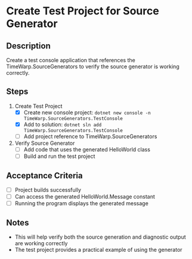# Create Test Project for Source Generator

## Description
Create a test console application that references the TimeWarp.SourceGenerators to verify the source generator is working correctly.

## Steps
1. Create Test Project
   - [x] Create new console project: `dotnet new console -n TimeWarp.SourceGenerators.TestConsole`
   - [x] Add to solution: `dotnet sln add TimeWarp.SourceGenerators.TestConsole`
   - [ ] Add project reference to TimeWarp.SourceGenerators

2. Verify Source Generator
   - [ ] Add code that uses the generated HelloWorld class
   - [ ] Build and run the test project
   
## Acceptance Criteria
- [ ] Project builds successfully
- [ ] Can access the generated HelloWorld.Message constant
- [ ] Running the program displays the generated message

## Notes
- This will help verify both the source generation and diagnostic output are working correctly
- The test project provides a practical example of using the generator
